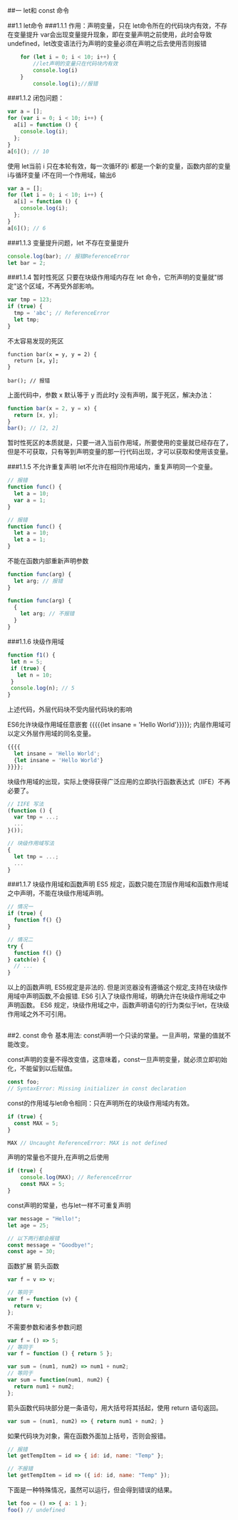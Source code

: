 ##一 let和 const 命令

##1.1 let命令
###1.1.1 作用：声明变量，只在 let命令所在的代码块内有效，不存在变量提升
    var会出现变量提升现象，即在变量声明之前使用，此时会导致undefined，let改变语法行为声明的变量必须在声明之后去使用否则报错
```javascript
    for (let i = 0; i < 10; i++) {
        //let声明的变量只在代码块内有效
        console.log(i)
    }
        console.log(i);//报错
```

###1.1.2 闭包问题：
```javascript
var a = [];
for (var i = 0; i < 10; i++) {
  a[i] = function () {
    console.log(i);
  };
}
a[6](); // 10
```
使用 let当前 i 只在本轮有效，每一次循环的i 都是一个新的变量，函数内部的变量 i与循环变量 i不在同一个作用域，输出6
```javascript
var a = [];
for (let i = 0; i < 10; i++) {
  a[i] = function () {
    console.log(i);
  };
}
a[6](); // 6
```

###1.1.3 变量提升问题，let 不存在变量提升
```javascript
console.log(bar); // 报错ReferenceError
let bar = 2;

```

###1.1.4 暂时性死区
只要在块级作用域内存在 let 命令，它所声明的变量就"绑定"这个区域，不再受外部影响。
```javascript
var tmp = 123;
if (true) {
  tmp = 'abc'; // ReferenceError
  let tmp;
}
```
不太容易发现的死区
```
function bar(x = y, y = 2) {
  return [x, y];
}

bar(); // 报错

```
上面代码中，参数 x 默认等于 y 而此时y 没有声明，属于死区，解决办法：
```javascript
function bar(x = 2, y = x) {
  return [x, y];
}
bar(); // [2, 2]

```
暂时性死区的本质就是，只要一进入当前作用域，所要使用的变量就已经存在了，但是不可获取，只有等到声明变量的那一行代码出现，才可以获取和使用该变量。



###1.1.5 不允许重复声明 
let不允许在相同作用域内，重复声明同一个变量。

```javascript
// 报错
function func() {
  let a = 10;
  var a = 1;
}

// 报错
function func() {
  let a = 10;
  let a = 1;
}
```
不能在函数内部重新声明参数   
```javascript
function func(arg) {
  let arg; // 报错
}

function func(arg) {
  {
    let arg; // 不报错
  }
}
```
    
###1.1.6 块级作用域   
 ```javascript
function f1() {
  let n = 5;
  if (true) {
    let n = 10;
  }
  console.log(n); // 5
}
```
上述代码，外层代码块不受内层代码块的影响

ES6允许块级作用域任意嵌套
{{{{{let insane = 'Hello World'}}}}};
内层作用域可以定义外层作用域的同名变量。
```javascript
{{{{
  let insane = 'Hello World';
  {let insane = 'Hello World'}
}}}};

```
块级作用域的出现，实际上使得获得广泛应用的立即执行函数表达式（IIFE）不再必要了。

```javascript
// IIFE 写法
(function () {
  var tmp = ...;
  ...
}());

// 块级作用域写法
{
  let tmp = ...;
  ...
}

```

###1.1.7 块级作用域和函数声明
ES5 规定，函数只能在顶层作用域和函数作用域之中声明，不能在块级作用域声明。
```javascript
// 情况一
if (true) {
  function f() {}
}

// 情况二
try {
  function f() {}
} catch(e) {
  // ...
}
```
以上的函数声明, ES5规定是非法的.
但是浏览器没有遵循这个规定,支持在块级作用域中声明函数,不会报错.
ES6 引入了块级作用域，明确允许在块级作用域之中声明函数。
ES6 规定，块级作用域之中，函数声明语句的行为类似于let，在块级作用域之外不可引用。
```
```




##2. const 命令
基本用法:
  const声明一个只读的常量。一旦声明，常量的值就不能改变。

const声明的变量不得改变值，这意味着，const一旦声明变量，就必须立即初始化，不能留到以后赋值。
```javascript
const foo;
// SyntaxError: Missing initializer in const declaration

```

const的作用域与let命令相同：只在声明所在的块级作用域内有效。

```javascript
if (true) {
  const MAX = 5;
}

MAX // Uncaught ReferenceError: MAX is not defined

```

声明的常量也不提升,在声明之后使用
```javascript
if (true) {
    console.log(MAX); // ReferenceError
    const MAX = 5;
}

```


const声明的常量，也与let一样不可重复声明

```javascript
var message = "Hello!";
let age = 25;

// 以下两行都会报错
const message = "Goodbye!";
const age = 30;

```






函数扩展
箭头函数
```javascript
var f = v => v;

// 等同于
var f = function (v) {
  return v;
};

```
不需要参数和诸多参数问题
```javascript
var f = () => 5;
// 等同于
var f = function () { return 5 };

var sum = (num1, num2) => num1 + num2;
// 等同于
var sum = function(num1, num2) {
  return num1 + num2;
};
```
箭头函数代码块部分是一条语句，用大括号将其括起，使用 return 语句返回。
```javascript
var sum = (num1, num2) => { return num1 + num2; }
```
如果代码块为对象，需在函数外面加上括号，否则会报错。
```javascript
// 报错
let getTempItem = id => { id: id, name: "Temp" };

// 不报错
let getTempItem = id => ({ id: id, name: "Temp" });
```
下面是一种特殊情况，虽然可以运行，但会得到错误的结果。

```javascript
let foo = () => { a: 1 };
foo() // undefined
```





